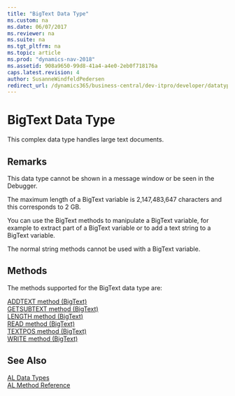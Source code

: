 ```yaml
---
title: "BigText Data Type"
ms.custom: na
ms.date: 06/07/2017
ms.reviewer: na
ms.suite: na
ms.tgt_pltfrm: na
ms.topic: article
ms.prod: "dynamics-nav-2018"
ms.assetid: 908a9650-99d8-41a4-a4e0-2eb0f718176a
caps.latest.revision: 4
author: SusanneWindfeldPedersen
redirect_url: /dynamics365/business-central/dev-itpro/developer/datatypes/devenv-al-data-types
---
```

# BigText Data Type
This complex data type handles large text documents.  

## Remarks  
 This data type cannot be shown in a message window or be seen in the Debugger.  

 The maximum length of a BigText variable is 2,147,483,647 characters and this corresponds to 2 GB.  

 You can use the BigText methods to manipulate a BigText variable, for example to extract part of a BigText variable or to add a text string to a BigText variable.  

 The normal string methods cannot be used with a BigText variable.  

## Methods
The methods supported for the BigText data type are:

[ADDTEXT method (BigText)](../methods/devenv-addtext-method-bigtext.md)   
[GETSUBTEXT method (BigText)](../methods/devenv-getsubtext-method-bigtext.md)   
[LENGTH method (BigText)](../methods/devenv-length-method-bigtext.md)   
[READ method (BigText)](../methods/devenv-read-method-bigtext.md)   
[TEXTPOS method (BigText)](../methods/devenv-textpos-method-bigtext.md)   
[WRITE method (BigText)](../methods/devenv-write-method-bigtext.md)

## See Also  
[AL Data Types](devenv-al-data-types.md)  
[AL Method Reference](../methods/devenv-al-method-reference.md)  
